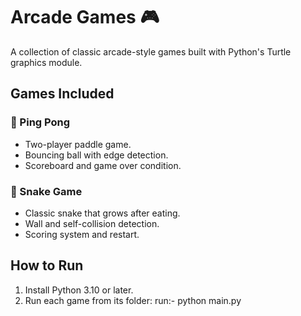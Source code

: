 # Arcade Games 🎮

A collection of classic arcade-style games built with Python's Turtle graphics module.

## Games Included

### 🏓 Ping Pong
- Two-player paddle game.
- Bouncing ball with edge detection.
- Scoreboard and game over condition.

### 🐍 Snake Game
- Classic snake that grows after eating.
- Wall and self-collision detection.
- Scoring system and restart.

## How to Run
1. Install Python 3.10 or later.
2. Run each game from its folder:
   run:-
   python main.py
